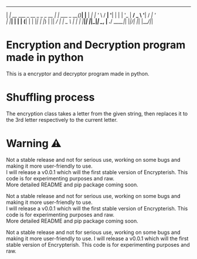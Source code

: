 










_____                             _            _     _
| ____|_ __   ___ _ __ _   _ _ __ | |_ ___ _ __(_)___| |__
|  _| | '_ \ / __| '__| | | | '_ \| __/ _ \ '__| / __| '_ \
| |___| | | | (__| |  | |_| | |_) | ||  __/ |  | \__ \ | | |
|_____|_| |_|\___|_|   \__, | .__/ \__\___|_|  |_|___/_| |_|
                       |___/|_|

# Encryption and Decryption program made in python

This is a encryptor and decryptor program made in python.

# Shuffling process

The encryption class takes a letter from the given string, then replaces it to the 3rd letter respectively to the current letter.

# Warning ⚠


Not a stable release and not for serious use, working on some bugs and making it more user-friendly to use. \
I will release a v0.0.1 which will the first stable version of Encrypterish. This code is for experimenting purposes and raw. \
More detailed README and pip package coming soon. 


Not a stable release and not for serious use, working on some bugs and making it more user-friendly to use. \
I will release a v0.0.1 which will the first stable version of Encrypterish. This code is for experimenting purposes and raw. \
More detailed README and pip package coming soon. 

Not a stable release and not for serious use, working on some bugs and making it more user-friendly to use.
I will release a v0.0.1 which will the first stable version of Encrypterish. This code is for experimenting purposes and raw.
